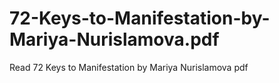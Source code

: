# 72-Keys-to-Manifestation-by-Mariya-Nurislamova.pdf
Read 72 Keys to Manifestation by Mariya Nurislamova pdf
